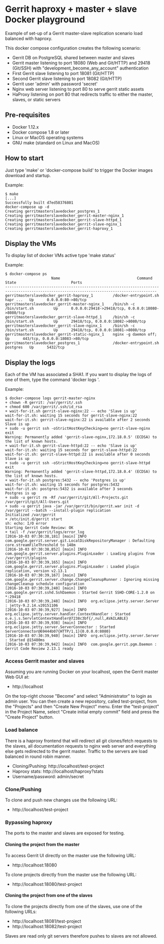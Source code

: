 # Gerrit haproxy + master + slave Docker playground

Example of set-up of a Gerrit master-slave replication scenario load balanced with haproxy.

This docker compose configuration creates the following scenario:
- Gerrit DB on PostgreSQL shared between master and slaves
- Gerrit master listening to port 18080 (Web and Git/HTTP) and 29418 (Git/SSH) with "development_become_any_account" authentication
- First Gerrit slave listening to port 18081 (Git/HTTP) 
- Second Gerrit slave listening to port 18082 (Git/HTTP)
- Gerrit user 'admin' with password 'secret'
- Nginx web server listening to port 80 to serve gerrit static assets
- HaProxy listening on port 80 that redirects traffic to either the master, slaves, or static servers

## Pre-requisites

- Docker 1.12.x 
- Docker compose 1.8 or later
- Linux or MacOS operating systems
- GNU make (standard on Linux and MacOS)

## How to start

Just type 'make' or 'docker-compose build' to trigger the Docker images download and startup.

Example:
```
$ make
[...]
Successfully built d7ed58376801
docker-compose up -d
Creating gerritmasterslavedocker_postgres_1
Creating gerritmasterslavedocker_gerrit-master-nginx_1
Creating gerritmasterslavedocker_gerrit-slave-httpd_1
Creating gerritmasterslavedocker_gerrit-slave-nginx_1
Creating gerritmasterslavedocker_gerrit-haproxy_1
```

## Display the VMs

To display list of docker VMs active type 'make status'

Example:
```
$ docker-compose ps
                     Name                                   Command               State                         Ports
-------------------------------------------------------------------------------------------------------------------------------------------
gerritmasterslavedocker_gerrit-haproxy_1         /docker-entrypoint.sh hapr ...   Up      0.0.0.0:80->80/tcp
gerritmasterslavedocker_gerrit-master-nginx_1    /bin/sh -c /bin/start.sh         Up      0.0.0.0:29418->29418/tcp, 0.0.0.0:18080->8080/tcp
gerritmasterslavedocker_gerrit-slave-httpd_1     /bin/sh -c /bin/start.sh         Up      29418/tcp, 0.0.0.0:18082->8080/tcp
gerritmasterslavedocker_gerrit-slave-nginx_1     /bin/sh -c /bin/start.sh         Up      29418/tcp, 0.0.0.0:18081->8080/tcp
gerritmasterslavedocker_gerrit-static-nginx_1    nginx -g daemon off;             Up      443/tcp, 0.0.0.0:18083->80/tcp
gerritmasterslavedocker_postgres_1               /docker-entrypoint.sh postgres   Up      5432/tcp
```

## Display the logs

Each of the VM has associated a SHA1. If you want to display the logs of
one of them, type the command 'docker logs <SHA1>'.

Example:
```
$ docker-compose logs gerrit-master-nginx
+ chown -R gerrit: /var/gerrit/.ssh
+ chmod 600 /var/gerrit/.ssh/id_rsa
+ wait-for-it.sh gerrit-slave-nginx:22 -- echo 'Slave is up'
wait-for-it.sh: waiting 15 seconds for gerrit-slave-nginx:22
wait-for-it.sh: gerrit-slave-nginx:22 is available after 2 seconds
Slave is up
+ sudo -u gerrit ssh -oStrictHostKeyChecking=no gerrit-slave-nginx exit
Warning: Permanently added 'gerrit-slave-nginx,172.18.0.5' (ECDSA) to the list of known hosts.
+ wait-for-it.sh gerrit-slave-httpd:22 -- echo 'Slave is up'
wait-for-it.sh: waiting 15 seconds for gerrit-slave-httpd:22
wait-for-it.sh: gerrit-slave-httpd:22 is available after 0 seconds
Slave is up
+ sudo -u gerrit ssh -oStrictHostKeyChecking=no gerrit-slave-httpd exit
Warning: Permanently added 'gerrit-slave-httpd,172.18.0.4' (ECDSA) to the list of known hosts.
+ wait-for-it.sh postgres:5432 -- echo 'Postgres is up'
wait-for-it.sh: waiting 15 seconds for postgres:5432
wait-for-it.sh: postgres:5432 is available after 3 seconds
Postgres is up
+ sudo -u gerrit rm -Rf /var/gerrit/git/All-Projects.git /var/gerrit/git/All-Users.git
+ sudo -u gerrit java -jar /var/gerrit/bin/gerrit.war init -d /var/gerrit --batch --install-plugin replication
Initialized /var/gerrit
+ /etc/init.d/gerrit start
sh: echo: I/O error
Starting Gerrit Code Review: OK
+ tail -f /var/gerrit/logs/error_log
[2016-10-03 07:30:38,181] [main] INFO  com.google.gerrit.server.git.LocalDiskRepositoryManager : Defaulting core.streamFileThreshold to 148m
[2016-10-03 07:30:38,852] [main] INFO  com.google.gerrit.server.plugins.PluginLoader : Loading plugins from /var/gerrit/plugins
[2016-10-03 07:30:39,165] [main] INFO  com.google.gerrit.server.plugins.PluginLoader : Loaded plugin replication, version v2.13.1
[2016-10-03 07:30:39,167] [main] INFO  com.google.gerrit.server.change.ChangeCleanupRunner : Ignoring missing changeCleanup schedule configuration
[2016-10-03 07:30:39,240] [main] INFO  com.google.gerrit.sshd.SshDaemon : Started Gerrit SSHD-CORE-1.2.0 on *:29418
[2016-10-03 07:30:39,248] [main] INFO  org.eclipse.jetty.server.Server : jetty-9.2.14.v20151106
[2016-10-03 07:30:39,927] [main] INFO  org.eclipse.jetty.server.handler.ContextHandler : Started o.e.j.s.ServletContextHandler@7238c3bf{/,null,AVAILABLE}
[2016-10-03 07:30:39,938] [main] INFO  org.eclipse.jetty.server.ServerConnector : Started ServerConnector@69444b07{HTTP/1.1}{0.0.0.0:8080}
[2016-10-03 07:30:39,940] [main] INFO  org.eclipse.jetty.server.Server : Started @15480ms
[2016-10-03 07:30:39,942] [main] INFO  com.google.gerrit.pgm.Daemon : Gerrit Code Review 2.13.1 ready
```

### Access Gerrit master and slaves

Assuming you are running Docker on your localhost, open the Gerrit master Web GUI at:

- http://localhost

On the top-right choose "Become" and select "Administrator" to login as admin user.
You can then create a new repository, called test-project, from the "Projects" and then "Create New Project" menu.
Enter the "test-project" in the Project Name, select "Create initial empty commit" field and press the "Create Project" button.

### Load balance

There is a haproxy frontend that will redirect all git clones/fetch requests to the slaves, all documentation requests
to nginx web server and everything else gets redirected to the gerrit master.  Traffic to the servers are load balanced
in round robin manner.

- Cloning/Pushing: http://localhost/test-project
- Haproxy stats: http://localhost/haproxy?stats
- Username/password: admin/secret

### Clone/Pushing

To clone and push new changes use the following URL:

- http://localhost/test-project


### Bypassing haproxy

The ports to the master and slaves are exposed for testing.

#### Cloning the project from the master

To access Gerrit UI directly on the master use the following URL:

- http://localhost:18080

To clone projects directly from the master use the following URL:

- http://localhost:18080/test-project


#### Cloning the project from one of the slaves

To clone the projects directly from one of the slaves, use one of the following URLs:

- http://localhost:18081/test-project
- http://localhost:18082/test-project

Slaves are read only git servers therefore pushes to slaves are not allowed.